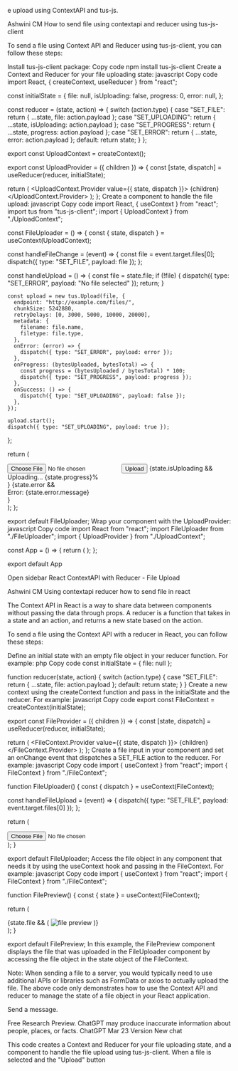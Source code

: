 
e upload using ContextAPI and tus-js.


Ashwini CM
How to send file using contextapi and reducer using tus-js-client

To send a file using Context API and Reducer using tus-js-client, you can follow these steps:

Install tus-js-client package:
Copy code
npm install tus-js-client
Create a Context and Reducer for your file uploading state:
javascript
Copy code
import React, { createContext, useReducer } from "react";

const initialState = {
  file: null,
  isUploading: false,
  progress: 0,
  error: null,
};

const reducer = (state, action) => {
  switch (action.type) {
    case "SET_FILE":
      return { ...state, file: action.payload };
    case "SET_UPLOADING":
      return { ...state, isUploading: action.payload };
    case "SET_PROGRESS":
      return { ...state, progress: action.payload };
    case "SET_ERROR":
      return { ...state, error: action.payload };
    default:
      return state;
  }
};

export const UploadContext = createContext();

export const UploadProvider = ({ children }) => {
  const [state, dispatch] = useReducer(reducer, initialState);

  return (
    <UploadContext.Provider value={{ state, dispatch }}>
      {children}
    </UploadContext.Provider>
  );
};
Create a component to handle the file upload:
javascript
Copy code
import React, { useContext } from "react";
import tus from "tus-js-client";
import { UploadContext } from "./UploadContext";

const FileUploader = () => {
  const { state, dispatch } = useContext(UploadContext);

  const handleFileChange = (event) => {
    const file = event.target.files[0];
    dispatch({ type: "SET_FILE", payload: file });
  };

  const handleUpload = () => {
    const file = state.file;
    if (!file) {
      dispatch({ type: "SET_ERROR", payload: "No file selected" });
      return;
    }

    const upload = new tus.Upload(file, {
      endpoint: "http://example.com/files/",
      chunkSize: 5242880,
      retryDelays: [0, 3000, 5000, 10000, 20000],
      metadata: {
        filename: file.name,
        filetype: file.type,
      },
      onError: (error) => {
        dispatch({ type: "SET_ERROR", payload: error });
      },
      onProgress: (bytesUploaded, bytesTotal) => {
        const progress = (bytesUploaded / bytesTotal) * 100;
        dispatch({ type: "SET_PROGRESS", payload: progress });
      },
      onSuccess: () => {
        dispatch({ type: "SET_UPLOADING", payload: false });
      },
    });

    upload.start();
    dispatch({ type: "SET_UPLOADING", payload: true });
  };

  return (
    <div>
      <input type="file" onChange={handleFileChange} />
      <button onClick={handleUpload}>Upload</button>
      {state.isUploading && <div>Uploading... {state.progress}%</div>}
      {state.error && <div>Error: {state.error.message}</div>}
    </div>
  );
};

export default FileUploader;
Wrap your component with the UploadProvider:
javascript
Copy code
import React from "react";
import FileUploader from "./FileUploader";
import { UploadProvider } from "./UploadContext";

const App = () => {
  return (
    <UploadProvider>
      <FileUploader />
    </UploadProvider>
  );
};

export default App


Open sidebar
React ContextAPI with Reducer - File Upload


Ashwini CM
Using contextapi reducer how to send file in react

The Context API in React is a way to share data between components without passing the data through props. A reducer is a function that takes in a state and an action, and returns a new state based on the action.

To send a file using the Context API with a reducer in React, you can follow these steps:

Define an initial state with an empty file object in your reducer function. For example:
php
Copy code
const initialState = {
  file: null
};

function reducer(state, action) {
  switch (action.type) {
    case "SET_FILE":
      return { ...state, file: action.payload };
    default:
      return state;
  }
}
Create a new context using the createContext function and pass in the initialState and the reducer. For example:
javascript
Copy code
export const FileContext = createContext(initialState);

export const FileProvider = ({ children }) => {
  const [state, dispatch] = useReducer(reducer, initialState);

  return (
    <FileContext.Provider value={{ state, dispatch }}>
      {children}
    </FileContext.Provider>
  );
};
Create a file input in your component and set an onChange event that dispatches a SET_FILE action to the reducer. For example:
javascript
Copy code
import { useContext } from "react";
import { FileContext } from "./FileContext";

function FileUploader() {
  const { dispatch } = useContext(FileContext);

  const handleFileUpload = (event) => {
    dispatch({ type: "SET_FILE", payload: event.target.files[0] });
  };

  return (
    <div>
      <input type="file" onChange={handleFileUpload} />
    </div>
  );
}

export default FileUploader;
Access the file object in any component that needs it by using the useContext hook and passing in the FileContext. For example:
javascript
Copy code
import { useContext } from "react";
import { FileContext } from "./FileContext";

function FilePreview() {
  const { state } = useContext(FileContext);

  return (
    <div>
      {state.file && (
        <img src={URL.createObjectURL(state.file)} alt="file preview" />
      )}
    </div>
  );
}

export default FilePreview;
In this example, the FilePreview component displays the file that was uploaded in the FileUploader component by accessing the file object in the state object of the FileContext.

Note: When sending a file to a server, you would typically need to use additional APIs or libraries such as FormData or axios to actually upload the file. The above code only demonstrates how to use the Context API and reducer to manage the state of a file object in your React application.





Send a message.


Free Research Preview. ChatGPT may produce inaccurate information about people, places, or facts. ChatGPT Mar 23 Version
New chat

This code creates a Context and Reducer for your file uploading state, and a component to handle the file upload using tus-js-client. When a file is selected and the "Upload" button
